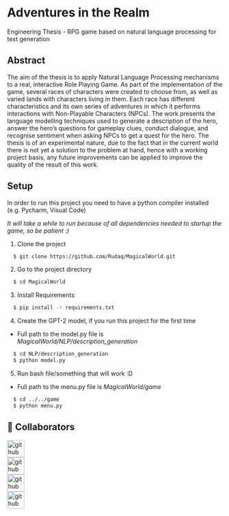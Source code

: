 
# Adventures in the Realm

Engineering Thesis - RPG game based on natural language processing for text generation



## Abstract 
The aim of the thesis is to apply Natural Language Processing mechanisms to a real, interactive Role
Playing Game. As part of the implementation of the game, several races of characters were created to
choose from, as well as varied lands with characters living in them. Each race has different characteristics
and its own series of adventures in which it performs interactions with Non-Playable Characters (NPCs).
The work presents the language modelling techniques used to generate a description of the hero, answer
the hero’s questions for gameplay clues, conduct dialogue, and recognise sentiment when asking NPCs
to get a quest for the hero. The thesis is of an experimental nature, due to the fact that in the current
world there is not yet a solution to the problem at hand, hence with a working project basis, any future
improvements can be applied to improve the quality of the result of this work.



## Setup
In order to run this project you need to have a python compiler installed (e.g. Pycharm, Visual Code)

*It will take a while to run because of all dependencies needed to startup the game, so be patient :)*


1. Clone the project

```bash
  $ git clone https://github.com/Rudaq/MagicalWorld.git
```

2. Go to the project directory

```bash
  $ cd MagicalWorld
```

3. Install Requirements

```bash
  $ pip install -r requirements.txt
```

4. Create the GPT-2 model, if you run this project for the first time
- Full path to the model.py file is *MagicalWorld/NLP/description_generation*
```bash
  $ cd NLP/description_generation
  $ python model.py
```

5. Run bash file/something that will work :D
- Full path to the menu.py file is *MagicalWorld/game* 
```bash
  $ cd ../../game 
  $ python menu.py
```


## 🔗 Collaborators
[<img src='https://cdn.jsdelivr.net/npm/simple-icons@3.0.1/icons/github.svg' alt='github' height='40'>](https://github.com/Rudaq)  
[<img src='https://cdn.jsdelivr.net/npm/simple-icons@3.0.1/icons/github.svg' alt='github' height='40'>](https://github.com/KrzeminskaWeronika)  
[<img src='https://cdn.jsdelivr.net/npm/simple-icons@3.0.1/icons/github.svg' alt='github' height='40'>](https://github.com/AleksandraRuminska)  
[<img src='https://cdn.jsdelivr.net/npm/simple-icons@3.0.1/icons/github.svg' alt='github' height='40'>](https://github.com/milenzaml)  
